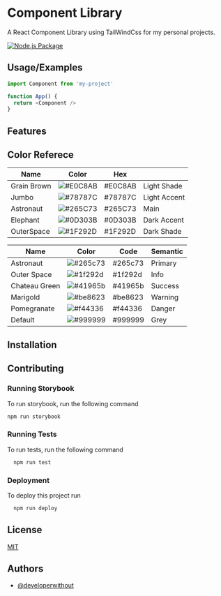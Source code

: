 
<!-- ![Logo](https://dev-to-uploads.s3.amazonaws.com/uploads/articles/th5xamgrr6se0x5ro4g6.png) -->


# Component Library

A React Component Library using TailWindCss for my personal projects.

[![Node.js Package](https://github.com/UTLogicLabs/starter-library/actions/workflows/release-package.yml/badge.svg)](https://github.com/UTLogicLabs/starter-library/actions/workflows/release-package.yml)

## Usage/Examples

```javascript
import Component from 'my-project'

function App() {
  return <Component />
}
```


## Features

<!-- - Light/dark mode toggle
- Live previews
- Fullscreen mode
- Cross platform -->

## Color Referece

| Name        | Color                                                    | Hex     |              |
| ----------- | -------------------------------------------------------- | ------- | ------------ |
| Grain Brown | ![#E0C8AB](https://via.placeholder.com/60/E0C8AB?text=+) | #E0C8AB | Light Shade  |
| Jumbo       | ![#78787C](https://via.placeholder.com/60/78787C?text=+) | #78787C | Light Accent |
| Astronaut   | ![#265C73](https://via.placeholder.com/60/265C73?text=+) | #265C73 | Main         |
| Elephant    | ![#0D303B](https://via.placeholder.com/60/0D303B?text=+) | #0D303B | Dark Accent  |
| OuterSpace  | ![#1F292D](https://via.placeholder.com/60/1F292D?text=+) | #1F292D | Dark Shade   |

| Name          | Color                                                    | Code    | Semantic |
| ------------- | -------------------------------------------------------- | ------- | -------- |
| Astronaut     | ![#265c73](https://via.placeholder.com/60/265c73?text=+) | #265c73 | Primary  |
| Outer Space   | ![#1f292d](https://via.placeholder.com/60/1f292d?text=+) | #1f292d | Info     |
| Chateau Green | ![#41965b](https://via.placeholder.com/60/41965b?text=+) | #41965b | Success  |
| Marigold      | ![#be8623](https://via.placeholder.com/60/be8623?text=+) | #be8623 | Warning  |
| Pomegranate   | ![#f44336](https://via.placeholder.com/60/f44336?text=+) | #f44336 | Danger   |
| Default       | ![#999999](https://via.placeholder.com/60/999999?text=+) | #999999 | Grey     |

## Installation

<!-- Install my-project with npm

```bash
  npm install 
  cd my-project
``` -->
    
## Contributing

<!-- Contributions are always welcome!

<!-- See `contributing.md` for ways to get started. -->

<!-- Please adhere to this project's `code of conduct`. -->

### Running Storybook

To run storybook, run the following command

```bash
npm run storybook
```

### Running Tests

To run tests, run the following command

```bash
  npm run test
```

### Deployment

To deploy this project run

```bash
  npm run deploy
```


<!-- ## Support

For support, email fake@fake.com or join our Slack channel.
 -->

## License

[MIT](README.md)

## Authors

- [@developerwithout](https://www.github.com/developerwithout)
